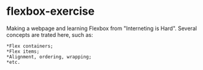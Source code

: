 # flexbox-exercise

Making a webpage and learning Flexbox from "Interneting is Hard". Several concepts are trated here, such as:

    *Flex containers;
    *Flex items;
    *Alignment, ordering, wrapping;
    *etc.